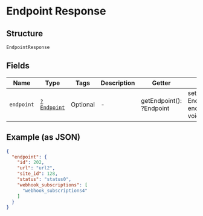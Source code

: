 
# Endpoint Response

## Structure

`EndpointResponse`

## Fields

| Name | Type | Tags | Description | Getter | Setter |
|  --- | --- | --- | --- | --- | --- |
| `endpoint` | [`?Endpoint`](../../doc/models/endpoint.md) | Optional | - | getEndpoint(): ?Endpoint | setEndpoint(?Endpoint endpoint): void |

## Example (as JSON)

```json
{
  "endpoint": {
    "id": 202,
    "url": "url2",
    "site_id": 128,
    "status": "status0",
    "webhook_subscriptions": [
      "webhook_subscriptions4"
    ]
  }
}
```

